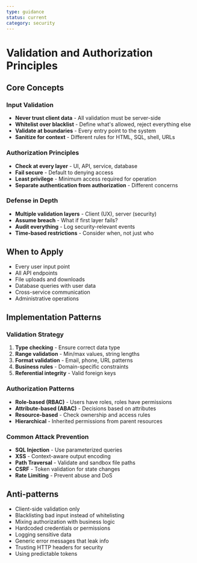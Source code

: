 ```yaml
---
type: guidance
status: current
category: security
---
```


# Validation and Authorization Principles

## Core Concepts

### Input Validation
- **Never trust client data** - All validation must be server-side
- **Whitelist over blacklist** - Define what's allowed, reject everything else
- **Validate at boundaries** - Every entry point to the system
- **Sanitize for context** - Different rules for HTML, SQL, shell, URLs

### Authorization Principles
- **Check at every layer** - UI, API, service, database
- **Fail secure** - Default to denying access
- **Least privilege** - Minimum access required for operation
- **Separate authentication from authorization** - Different concerns

### Defense in Depth
- **Multiple validation layers** - Client (UX), server (security)
- **Assume breach** - What if first layer fails?
- **Audit everything** - Log security-relevant events
- **Time-based restrictions** - Consider when, not just who

## When to Apply
- Every user input point
- All API endpoints
- File uploads and downloads
- Database queries with user data
- Cross-service communication
- Administrative operations

## Implementation Patterns

### Validation Strategy
1. **Type checking** - Ensure correct data type
2. **Range validation** - Min/max values, string lengths
3. **Format validation** - Email, phone, URL patterns
4. **Business rules** - Domain-specific constraints
5. **Referential integrity** - Valid foreign keys

### Authorization Patterns
- **Role-based (RBAC)** - Users have roles, roles have permissions
- **Attribute-based (ABAC)** - Decisions based on attributes
- **Resource-based** - Check ownership and access rules
- **Hierarchical** - Inherited permissions from parent resources

### Common Attack Prevention
- **SQL Injection** - Use parameterized queries
- **XSS** - Context-aware output encoding
- **Path Traversal** - Validate and sandbox file paths
- **CSRF** - Token validation for state changes
- **Rate Limiting** - Prevent abuse and DoS

## Anti-patterns
- Client-side validation only
- Blacklisting bad input instead of whitelisting
- Mixing authorization with business logic
- Hardcoded credentials or permissions
- Logging sensitive data
- Generic error messages that leak info
- Trusting HTTP headers for security
- Using predictable tokens

